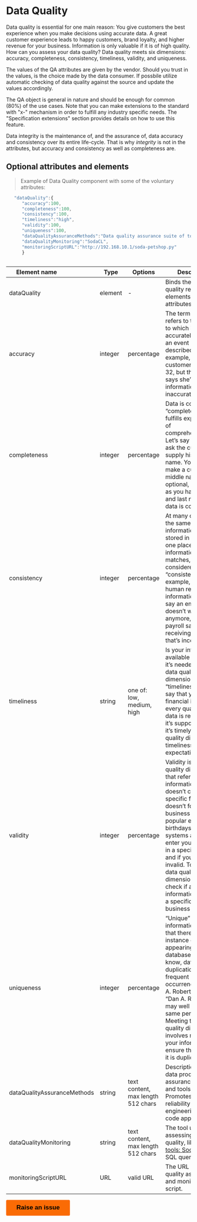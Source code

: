 # Data Quality

Data quality is essential for one main reason: You give customers the best experience when you make decisions using accurate data. A great customer experience leads to happy customers, brand loyalty, and higher revenue for your business. Information is only valuable if it is of high quality.  How can you assess your data quality? Data quality meets six dimensions: accuracy, completeness, consistency, timeliness, validity, and uniqueness. 

The values of the QA attributes are given by the vendor. Should you trust in the values, is the choice made by the data consumer. If possbile utilize automatic checking of data quality against the source and update the values accordingly. 

The QA object is general in nature and should be enough for common (80%) of the use cases. Note that you can make extensions to the standard with "x-" mechanism in order to fulfill any industry specific needs. The "Specification extensions" section provides details on how to use this feature. 

Data integrity is the maintenance of, and the assurance of, data accuracy and consistency over its entire life-cycle. That is why *integrity* is not in the attributes, but accuracy and consistency as well as completeness are. 

## Optional attributes and elements

> Example of Data Quality component with some of the voluntary attributes:

```javascript
   "dataQuality":{
      "accuracy":100,
      "completeness":100,
      "consistency":100,
      "timeliness":"high",
      "validity":100,
      "uniqueness":100,
      "dataQualityAssuranceMethods":"Data quality assurance suite of tools and methods include both data quality auditing (DQA) tools designed for use by external audit teams and routine data quality assessment (RDQA) tools designed for capacity building and self-assessment.",
      "dataQualityMonitoring":"SodaCL",
      "monitoringScriptURL":"http://192.168.10.1/soda-petshop.py"
      }
      
```

| <div style="width:150px">Element name</div>   | Type  | Options  | Description  |
|---|---|---|---|
| dataQuality | element | - | Binds the data quality related elements and attributes together |
| accuracy | integer  | percentage | The term “accuracy” refers to the degree to which information accurately reflects an event or object described. For example, if a customer’s age is 32, but the system says she’s 34, that information is inaccurate. |
| completeness | integer | percentage | Data is considered “complete” when it fulfills expectations of comprehensiveness. Let’s say that you ask the customer to supply his or her name. You might make a customer’s middle name optional, but as long as you have the first and last name, the data is complete. |
| consistency | integer | percentage | At many companies, the same information may be stored in more than one place. If that information matches, it’s considered “consistent.” For example, if your human resources information systems say an employee doesn’t work there anymore, yet your payroll says he’s still receiving a check, that’s inconsistent. |
| timeliness | string | one of: low, medium, high | Is your information available right when it’s needed? That data quality dimension is called “timeliness.” Let’s say that you need financial information every quarter; if the data is ready when it’s supposed to be, it’s timely. The data quality dimension of timeliness is a user expectation.  |
| validity | integer | percentage | Validity is a data quality dimension that refers to information that doesn’t conform to a specific format or doesn’t follow business rules. A popular example is birthdays – many systems ask you to enter your birthday in a specific format, and if you don’t, it’s invalid. To meet this data quality dimension, you must check if all of your information follows a specific format or business rules. |
| uniqueness | integer | percentage | “Unique” information means that there’s only one instance of it appearing in a database. As we know, data duplication is a frequent occurrence. “Daniel A. Robertson” and “Dan A. Robertson” may well be the same person. Meeting this data quality dimension involves reviewing your information to ensure that none of it is duplicated. |
| dataQualityAssuranceMethods | string | text content, max length 512 chars | Description of the data product quality assurance methods and tools used. Promotes data reliability engineering as-code approach. |
| dataQualityMonitoring | string | text content, max length 512 chars |  The tool used for assessing data quality, like [Soda tools: SodaCL](https://docs.soda.io/soda-cl/soda-cl-overview.html) or SQL queries. |
| monitoringScriptURL | URL | valid URL | The URL of the data quality assessment and monitoring script.  |



<button data-tf-popup="Q1Zo6wE5" data-tf-iframe-props="title=Customer Feedback Survey" style="all:unset;font-family:Helvetica,Arial,sans-serif;display:inline-block;max-width:100%;white-space:nowrap;overflow:hidden;text-overflow:ellipsis;background-color:#FA6B05;color:#000000;font-size:17px;border-radius:3px;padding:0 28px;font-weight:bold;height:42.5px;cursor:pointer;line-height:42.5px;text-align:center;margin:0;text-decoration:none;">Raise an issue</button><script src="//embed.typeform.com/next/embed.js"></script>
